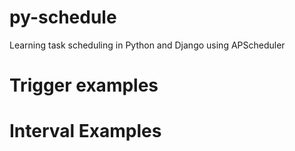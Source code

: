 # py-schedule
Learning task scheduling in Python and Django using APScheduler

# Trigger examples
# Interval Examples

